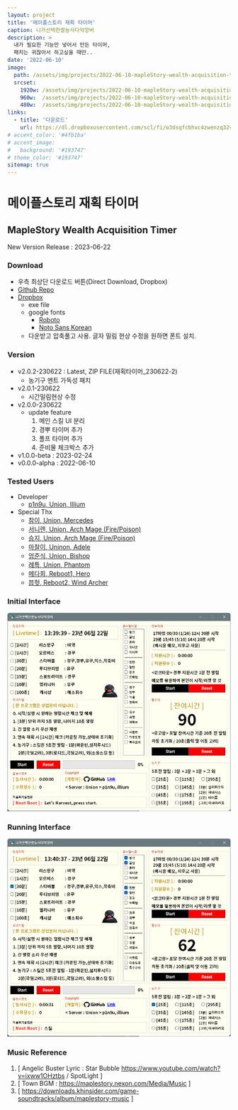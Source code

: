 ```yaml
---
layout: project
title: '메이플스토리 재획 타이머'
caption: 니가선택한쌀농사다악깡버
description: >
  내가 필요한 기능만 넣어서 만든 타이머,
  패치는 귀찮아서 하고싶을 때만..
date: '2022-06-10'
image: 
  path: /assets/img/projects/2022-06-10-mapleStory-wealth-acquisition-timer/2022-06-10-mapleStory-wealth-acquisition-timer.png
  srcset: 
    1920w: /assets/img/projects/2022-06-10-mapleStory-wealth-acquisition-timer/2022-06-10-mapleStory-wealth-acquisition-timer.png
    960w:  /assets/img/projects/2022-06-10-mapleStory-wealth-acquisition-timer/2022-06-10-mapleStory-wealth-acquisition-timer@0,5x.png
    480w:  /assets/img/projects/2022-06-10-mapleStory-wealth-acquisition-timer/2022-06-10-mapleStory-wealth-acquisition-timer@0,25x.png
links:
  - title: '다운로드'
    url: https://dl.dropboxusercontent.com/scl/fi/o3dsqfcbhxc4zwenzq32v/_230622-2.zip?rlkey=b10lnhk4julwkf63ju8o58w88&
# accent_color: '#4fb1ba'
# accent_image:
#   background: '#193747'
# theme_color: '#193747'
sitemap: true
---
```


# 메이플스토리 재획 타이머

## MapleStory Wealth Acquisition Timer

New Version Release : 2023-06-22

### Download

- 우측 최상단 다운로드 버튼(Direct Download, Dropbox)
- [Github Repo](https://github.com/p1n9u/MapleStory-Wealth-Acquisition-Timer)
- [Dropbox](https://www.dropbox.com/scl/fi/o3dsqfcbhxc4zwenzq32v/_230622-2.zip?dl=0&rlkey=b10lnhk4julwkf63ju8o58w88)  
    - exe file  
    - google fonts  
        - [Roboto](https://fonts.google.com/specimen/Roboto)  
        - [Noto Sans Korean](https://fonts.google.com/noto/specimen/Noto+Sans+KR)  
    - 다운받고 압축풀고 사용. 글자 밀림 현상 수정을 원하면 폰트 설치.  

### Version

- v2.0.2-230622 : Latest, ZIP FILE(재획타이머_230622-2)
    - 농기구 멘트 가독성 패치
- v2.0.1-230622
    - 시간밀림현상 수정
- v2.0.0-230622
    - update feature
        1. 메인 스킬 UI 분리
        2. 경뿌 타이머 추가
        3. 폴프 타이머 추가
        4. 준비물 체크박스 추가
- v1.0.0-beta : 2023-02-24
- v0.0.0-alpha : 2022-06-10

### Tested Users

- Developer
    - [p1n9u, Union, Illium](https://maple.gg/u/p1n9u)
- Special Thx
    - [참이, Union, Mercedes](https://maple.gg/u/%EC%B0%B8%EC%9D%B4)
    - [서니렌, Union, Arch Mage (Fire/Poison)](https://maple.gg/u/%EC%84%9C%EB%8B%88%EB%A0%8C)
    - [승지, Union, Arch Mage (Fire/Poison)](https://maple.gg/u/%EC%8A%B9%EC%A7%80)
    - [마찰이, Uninon, Adele](https://maple.gg/u/%EB%A7%88%EC%B0%B0%EC%9D%B4)
    - [엄준식, Union, Bishop](https://maple.gg/u/%EC%97%84%EC%A4%80%EC%8B%9D)
    - [례특, Union, Phantom](https://maple.gg/u/%EB%A1%80%ED%8A%B9)
    - [메다희, Reboot1, Hero](https://maple.gg/u/%EB%A9%94%EB%8B%A4%ED%9D%AC)
    - [븝헛, Reboot2, Wind Archer](https://maple.gg/u/%EB%B8%9D%ED%97%9B)

### Initial Interface

![img](/assets/img/projects/2022-06-10-mapleStory-wealth-acquisition-timer/i_interface.png)

### Running Interface

![img](/assets/img/projects/2022-06-10-mapleStory-wealth-acquisition-timer/r_interface.png)


### Music Reference

1. [ Angelic Buster Lyric : Star Bubble https://www.youtube.com/watch?v=ixww1OHztbs / SpotLight ]
2. [ Town BGM : https://maplestory.nexon.com/Media/Music ]
3. [ https://downloads.khinsider.com/game-soundtracks/album/maplestory-music ]
